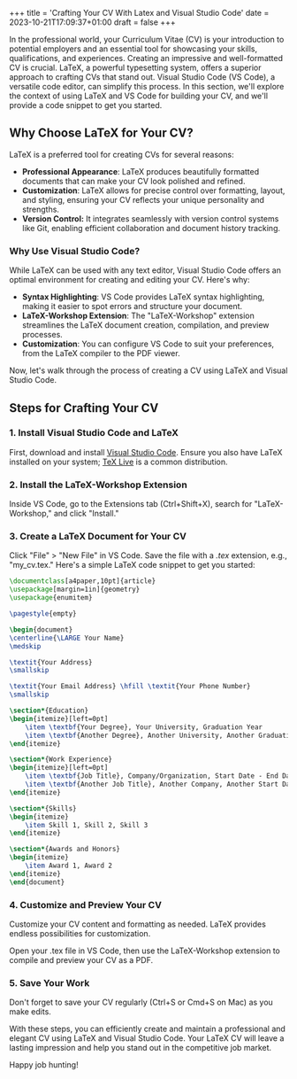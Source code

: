 +++
title = 'Crafting Your CV With Latex and Visual Studio Code'
date = 2023-10-21T17:09:37+01:00
draft = false
+++

In the professional world, your Curriculum Vitae (CV) is your introduction to potential employers and an essential tool for showcasing your skills, qualifications, and experiences. Creating an impressive and well-formatted CV is crucial. LaTeX, a powerful typesetting system, offers a superior approach to crafting CVs that stand out. Visual Studio Code (VS Code), a versatile code editor, can simplify this process. In this section, we'll explore the context of using LaTeX and VS Code for building your CV, and we'll provide a code snippet to get you started.

## Why Choose LaTeX for Your CV?

LaTeX is a preferred tool for creating CVs for several reasons:

- **Professional Appearance**: LaTeX produces beautifully formatted documents that can make your CV look polished and refined.
- **Customization**: LaTeX allows for precise control over formatting, layout, and styling, ensuring your CV reflects your unique personality and strengths.
- **Version Control:** It integrates seamlessly with version control systems like Git, enabling efficient collaboration and document history tracking.

### Why Use Visual Studio Code?

While LaTeX can be used with any text editor, Visual Studio Code offers an optimal environment for creating and editing your CV. Here's why:

- **Syntax Highlighting**: VS Code provides LaTeX syntax highlighting, making it easier to spot errors and structure your document.
- **LaTeX-Workshop Extension**: The "LaTeX-Workshop" extension streamlines the LaTeX document creation, compilation, and preview processes.
- **Customization**: You can configure VS Code to suit your preferences, from the LaTeX compiler to the PDF viewer.

Now, let's walk through the process of creating a CV using LaTeX and Visual Studio Code.

## Steps for Crafting Your CV

### 1. Install Visual Studio Code and LaTeX

First, download and install [Visual Studio Code](https://code.visualstudio.com/). Ensure you also have LaTeX installed on your system; [TeX Live](https://tug.org/texlive/) is a common distribution.

### 2. Install the LaTeX-Workshop Extension

Inside VS Code, go to the Extensions tab (Ctrl+Shift+X), search for "LaTeX-Workshop," and click "Install."

### 3. Create a LaTeX Document for Your CV

Click "File" > "New File" in VS Code.
Save the file with a _.tex_ extension, e.g., "my_cv.tex."
Here's a simple LaTeX code snippet to get you started:

```latex
\documentclass[a4paper,10pt]{article}
\usepackage[margin=1in]{geometry}
\usepackage{enumitem}

\pagestyle{empty}

\begin{document}
\centerline{\LARGE Your Name}
\medskip

\textit{Your Address}
\smallskip

\textit{Your Email Address} \hfill \textit{Your Phone Number}
\smallskip

\section*{Education}
\begin{itemize}[left=0pt]
    \item \textbf{Your Degree}, Your University, Graduation Year
    \item \textbf{Another Degree}, Another University, Another Graduation Year
\end{itemize}

\section*{Work Experience}
\begin{itemize}[left=0pt]
    \item \textbf{Job Title}, Company/Organization, Start Date - End Date
    \item \textbf{Another Job Title}, Another Company, Another Start Date - Another End Date
\end{itemize}

\section*{Skills}
\begin{itemize}
    \item Skill 1, Skill 2, Skill 3
\end{itemize}

\section*{Awards and Honors}
\begin{itemize}
    \item Award 1, Award 2
\end{itemize}
\end{document}
```

### 4. Customize and Preview Your CV

Customize your CV content and formatting as needed. LaTeX provides endless possibilities for customization.

Open your .tex file in VS Code, then use the LaTeX-Workshop extension to compile and preview your CV as a PDF.

### 5. Save Your Work

Don't forget to save your CV regularly (Ctrl+S or Cmd+S on Mac) as you make edits.

With these steps, you can efficiently create and maintain a professional and elegant CV using LaTeX and Visual Studio Code. Your LaTeX CV will leave a lasting impression and help you stand out in the competitive job market.

Happy job hunting!
